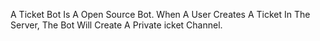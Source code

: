 A Ticket Bot Is A Open Source Bot. When A User Creates A Ticket In The Server, The Bot Will Create A Private icket Channel.

